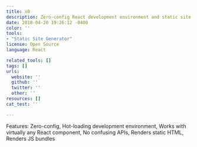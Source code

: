 ```yaml
---
title: x0
description: Zero-config React development environment and static site generator
date: 2018-04-20 19:26:12 -0400
color: ''
tools:
- "Static Site Generator"
license: Open Source
language: React

related_tools: []
tags: []
urls:
  website: ''
  github: ''
  twitter: ''
  other: ''
resources: []
cat_test: ''

---
```

Features: Zero-config, Hot-loading development environment, Works with virtually any React component, No confusing APIs, Renders static HTML, Renders JS bundles